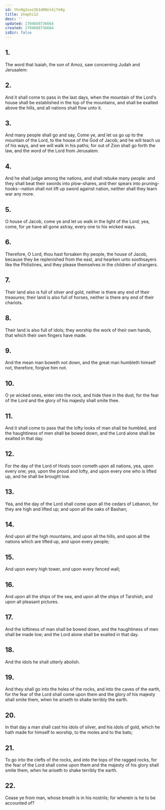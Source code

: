 ```yaml
---
id: thn9g2xoz3b1d00nl4j7e9g
title: 2nephi12
desc: ''
updated: 1704668736664
created: 1704668736664
isDir: false
---
```

## 1.
The word that Isaiah, the son of Amoz, saw concerning Judah and Jerusalem:
## 2.
And it shall come to pass in the last days, when the mountain of the Lord's house shall be established in the top of the mountains, and shall be exalted above the hills, and all nations shall flow unto it.
## 3.
And many people shall go and say, Come ye, and let us go up to the mountain of the Lord, to the house of the God of Jacob; and he will teach us of his ways, and we will walk in his paths; for out of Zion shall go forth the law, and the word of the Lord from Jerusalem.
## 4.
And he shall judge among the nations, and shall rebuke many people: and they shall beat their swords into plow-shares, and their spears into pruning-hooks--nation shall not lift up sword against nation, neither shall they learn war any more.
## 5.
O house of Jacob, come ye and let us walk in the light of the Lord; yea, come, for ye have all gone astray, every one to his wicked ways.
## 6.
Therefore, O Lord, thou hast forsaken thy people, the house of Jacob, because they be replenished from the east, and hearken unto soothsayers like the Philistines, and they please themselves in the children of strangers.
## 7.
Their land also is full of silver and gold, neither is there any end of their treasures; their land is also full of horses, neither is there any end of their chariots.
## 8.
Their land is also full of idols; they worship the work of their own hands, that which their own fingers have made.
## 9.
And the mean man boweth not down, and the great man humbleth himself not, therefore, forgive him not.
## 10.
O ye wicked ones, enter into the rock, and hide thee in the dust, for the fear of the Lord and the glory of his majesty shall smite thee.
## 11.
And it shall come to pass that the lofty looks of man shall be humbled, and the haughtiness of men shall be bowed down, and the Lord alone shall be exalted in that day.
## 12.
For the day of the Lord of Hosts soon cometh upon all nations, yea, upon every one; yea, upon the proud and lofty, and upon every one who is lifted up, and he shall be brought low.
## 13.
Yea, and the day of the Lord shall come upon all the cedars of Lebanon, for they are high and lifted up; and upon all the oaks of Bashan;
## 14.
And upon all the high mountains, and upon all the hills, and upon all the nations which are lifted up, and upon every people;
## 15.
And upon every high tower, and upon every fenced wall;
## 16.
And upon all the ships of the sea, and upon all the ships of Tarshish, and upon all pleasant pictures.
## 17.
And the loftiness of man shall be bowed down, and the haughtiness of men shall be made low; and the Lord alone shall be exalted in that day.
## 18.
And the idols he shall utterly abolish.
## 19.
And they shall go into the holes of the rocks, and into the caves of the earth, for the fear of the Lord shall come upon them and the glory of his majesty shall smite them, when he ariseth to shake terribly the earth.
## 20.
In that day a man shall cast his idols of silver, and his idols of gold, which he hath made for himself to worship, to the moles and to the bats;
## 21.
To go into the clefts of the rocks, and into the tops of the ragged rocks, for the fear of the Lord shall come upon them and the majesty of his glory shall smite them, when he ariseth to shake terribly the earth.
## 22.
Cease ye from man, whose breath is in his nostrils; for wherein is he to be accounted of?
